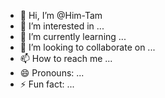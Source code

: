 - 👋 Hi, I’m @Him-Tam
- 👀 I’m interested in ...
- 🌱 I’m currently learning ...
- 💞️ I’m looking to collaborate on ...
- 📫 How to reach me ...
- 😄 Pronouns: ...
- ⚡ Fun fact: ...

<!---
Him-Tam/Him-Tam is a ✨ special ✨ repository because its `README.md` (this file) appears on your GitHub profile.
You can click the Preview link to take a look at your changes.
--->
